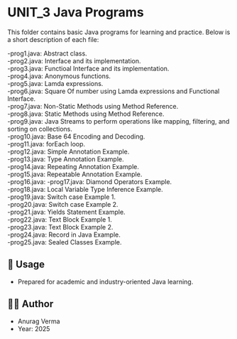 # UNIT_3 Java Programs

This folder contains basic Java programs for learning and practice. Below is a short description of each file:

-prog1.java: Abstract class.<br>
-prog2.java: Interface and its implementation. <br>
-prog3.java: Functioal Interface and its implementation.<br>
-prog4.java: Anonymous functions.<br>
-prog5.java: Lamda expressions.<br>
-prog6.java: Square Of number using Lamda expressions and Functional Interface.<br>
-prog7.java: Non-Static Methods using Method Reference.<br>
-prog8.java: Static Methods using Method Reference.<br>
-prog9.java: Java Streams to perform operations like mapping, filtering, and sorting on collections.<br>
-prog10.java: Base 64 Encoding and Decoding.<br>
-prog11.java: forEach loop.<br>
-prog12.java: Simple Annotation Example.<br>
-prog13.java: Type Annotation Example.<br>
-prog14.java: Repeating Annotation Example.<br>
-prog15.java: Repeatable Annotation Example.<br>
-prog16.java: 
-prog17.java: Diamond Operators Example.<br>
-prog18.java: Local Variable Type Inference Example.<br>
-prog19.java: Switch case  Example 1.<br>
-prog20.java: Switch case  Example 2.<br>
-prog21.java: Yields Statement Example.<br>
-prog22.java: Text Block Example 1.<br>
-prog23.java: Text Block Example 2.<br>
-prog24.java: Record in Java Example.<br>
-prog25.java: Sealed Classes Example.<br>

## 📌 Usage
  - Prepared for academic and industry-oriented Java learning.

## 🧑‍💻 Author
  - Anurag Verma
  - Year: 2025




